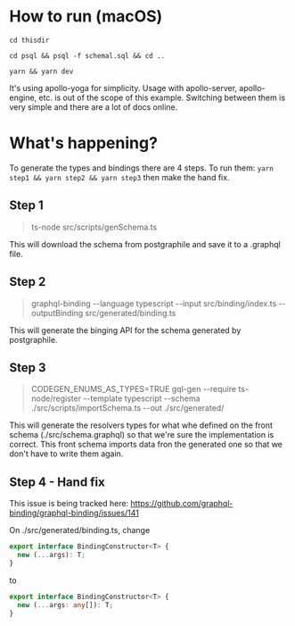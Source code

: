 # How to run (macOS)

`cd thisdir`

`cd psql && psql -f schemal.sql && cd ..`

`yarn && yarn dev`

It's using apollo-yoga for simplicity. Usage with apollo-server, apollo-engine, etc. is out of the scope of this example. Switching between them is very simple and there are a lot of docs online.

# What's happening?

To generate the types and bindings there are 4 steps.
To run them:
`yarn step1 && yarn step2 && yarn step3`
then make the hand fix.

## Step 1

> ts-node src/scripts/genSchema.ts

This will download the schema from postgraphile and save it to a .graphql file.

## Step 2

> graphql-binding --language typescript --input src/binding/index.ts --outputBinding src/generated/binding.ts

This will generate the binging API for the schema generated by postgraphile.

## Step 3

> CODEGEN_ENUMS_AS_TYPES=TRUE gql-gen --require ts-node/register --template typescript --schema ./src/scripts/importSchema.ts --out ./src/generated/

This will generate the resolvers types for what whe defined on the front schema (./src/schema.graphql) so that we're sure the implementation is correct.
This front schema imports data fron the generated one so that we don't have to write them again.

## Step 4 - Hand fix

This issue is being tracked here: https://github.com/graphql-binding/graphql-binding/issues/141

On ./src/generated/binding.ts, change

```typescript
export interface BindingConstructor<T> {
  new (...args): T;
}
```

to

```typescript
export interface BindingConstructor<T> {
  new (...args: any[]): T;
}
```
